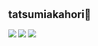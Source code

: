 ## tatsumiakahori🎴

![](http://github-profile-summary-cards.vercel.app/api/cards/profile-details?username=tatsumiakahori&theme=solarized_dark)
![](http://github-profile-summary-cards.vercel.app/api/cards/repos-per-language?username=tatsumiakahori&theme=solarized_dark)
![](http://github-profile-summary-cards.vercel.app/api/cards/productive-time?username=tatsumiakahori&theme=solarized_dark&utcOffset=9)

